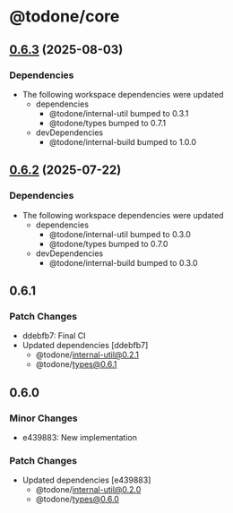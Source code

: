 # @todone/core

## [0.6.3](https://github.com/cprecioso/todone/compare/core-v0.6.2...core-v0.6.3) (2025-08-03)


### Dependencies

* The following workspace dependencies were updated
  * dependencies
    * @todone/internal-util bumped to 0.3.1
    * @todone/types bumped to 0.7.1
  * devDependencies
    * @todone/internal-build bumped to 1.0.0

## [0.6.2](https://github.com/cprecioso/todone/compare/core-v0.6.1...core-v0.6.2) (2025-07-22)


### Dependencies

* The following workspace dependencies were updated
  * dependencies
    * @todone/internal-util bumped to 0.3.0
    * @todone/types bumped to 0.7.0
  * devDependencies
    * @todone/internal-build bumped to 0.3.0

## 0.6.1

### Patch Changes

- ddebfb7: Final CI
- Updated dependencies [ddebfb7]
  - @todone/internal-util@0.2.1
  - @todone/types@0.6.1

## 0.6.0

### Minor Changes

- e439883: New implementation

### Patch Changes

- Updated dependencies [e439883]
  - @todone/internal-util@0.2.0
  - @todone/types@0.6.0
